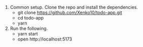 1. Common setup.
   Clone the repo and install the dependencies.
   - git clone https://github.com/Xenko10/todo-app.git
   - cd todo-app
   - yarn
2. Run the following.
   - yarn start
   - open http://localhost:5173
